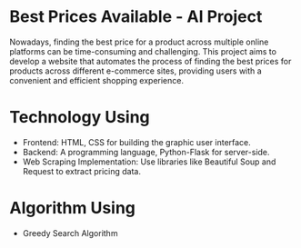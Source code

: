 # Best Prices Available - AI Project
Nowadays, finding the best price for a product across multiple online platforms can be time-consuming and challenging. This project aims to develop a website that automates the process of finding the best prices for products across different e-commerce sites, providing users with a convenient and efficient shopping experience.
# Technology Using
- Frontend: HTML, CSS for building the graphic user interface.<br>
- Backend: A programming language, Python-Flask for server-side.<br>
- Web Scraping Implementation: Use libraries like Beautiful Soup and Request to extract pricing data.
# Algorithm Using 
- Greedy Search Algorithm 

